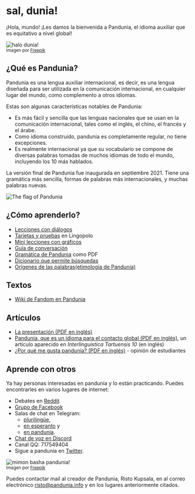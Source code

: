 # sal, dunia!

¡Hola, mundo!
¡Les damos la bienvenida a Pandunia, el idioma auxiliar que es equitativo a nivel global! 

![](http://www.pandunia.info/grafe/halo_dunia.png "halo dunia!")  
<small>Imagen por [Freepik](http://www.freepik.com)</small>

## ¿Qué es Pandunia?

Pandunia es una lengua auxiliar internacional, es decir, es una lengua diseñada
para ser utilizada en la comunicación internacional, en cualquier lugar del
mundo, como complemento a otros idiomas.

Estas son algunas características notables de Pandunia:

- Es más fácil y sencilla que las lenguas nacionales que se usan en la
  comunicación internacional, tales como el inglés, el chino, el francés y el
  árabe.
- Como idioma construido, pandunia es completamente regular, no tiene
  excepciones.
- Es realmente internacional ya que su vocabulario se compone de diversas palabras
  tomadas de muchos idiomas de todo el mundo, incluyendo los 10 más hablados.

La versión final de Pandunia fue inaugurada en septiembre 2021.
Tiene una gramática más sencilla, formas de palabras más internacionales, y muchas palabras nuevas.

![](http://www.pandunia.info/bandir/bandir.png "The flag of Pandunia")

## ¿Cómo aprenderlo?

- [Lecciones con diálogos](201_xule.md)
- [Tarjetas y pruebas](https://lingopolo.org/pandunia/) en Lingopolo
- [Mini lecciones con gráficos](http://www.pandunia.info/pandunia/mini_xule.html)
- [Guía de conversación](200_baze_jumla.md)
- [Gramática de Pandunia](pan.pdf) como PDF
- [Dicionario que permite búsquedas](http://www.pandunia.info/pandunia/logia.html)
- [Orígenes de las palabras(etimología de Pandunia)](leksaslia.md)


## Textos

- [Wiki de Fandom en Pandunia](https://pandunia.fandom.com/)

## Artículos

- [La presentación (PDF en inglés)](http://www.pandunia.info/engli/Pandunia-presentation.pdf)
- [Pandunia, que es un idioma para el contacto global (PDF en inglés)](http://www.pandunia.info/makal/Pandunia_in_Interlinguistica_Tartuensis_10.pdf),
  un artículo aparecido en *Interlinguistica Tartuensis 10* (en inglés)
- [¿Por qué me gusta pandunia? (PDF en inglés)](http://www.pandunia.info/makal/Why_do_I_like_Pandunia.pdf) - opinión de estudiantes

## Aprende con otros

Ya hay personas interesadas en pandunia y lo están practicando.
Puedes encontrarles en varios lugares de internet: 

- Debates en [Reddit](https://www.reddit.com/r/pandunia/)
- [Grupo de Facebook](http://www.facebook.com/groups/pandunia)
- Salas de chat en Telegram:
    * [plurilingüe](https://t.me/joinchat/AAAAAEPVsifmS6xRLAlxVA), 
    * [en esperanto](https://pandunia.telegramo.org/) y 
    * [en pandunia](https://t.me/joinchat/AAAAAENlKqzlMtGkrmf5rg).
- [Chat de voz en Discord](https://discord.gg/FWavWeG)
- Canal QQ: 717549404
- Sigue a pandunia en [Twitter](https://twitter.com/pandunia_).

![](http://www.pandunia.info/grafe/mome_loga_pandunia.png "mimon basha pandunia!")  
<small>Imagen por [Freepik](http://www.freepik.com)</small>

Puedes contactar mail al creador de Pandunia, Risto Kupsala, en al
correo electrónico [risto@pandunia.info](mailto:risto@pandunia.info) y en los
lugares anteriormente citados.
